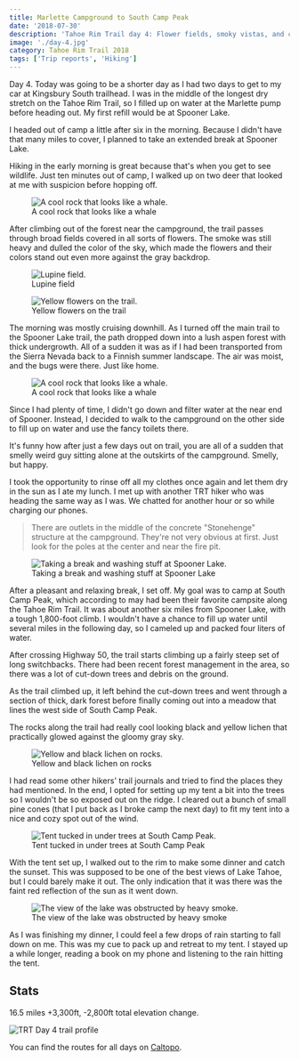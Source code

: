 ```yaml
---
title: Marlette Campground to South Camp Peak
date: '2018-07-30'
description: 'Tahoe Rim Trail day 4: Flower fields, smoky vistas, and chilling at Spooner Lake'
image: './day-4.jpg'
category: Tahoe Rim Trail 2018
tags: ['Trip reports', 'Hiking']
---
```


Day 4. Today was going to be a shorter day as I had two days to get to my car at Kingsbury South trailhead. I was in the middle of the longest dry stretch on the Tahoe Rim Trail, so I filled up on water at the Marlette pump before heading out. My first refill would be at Spooner Lake.

I headed out of camp a little after six in the morning. Because I didn't have that many miles to cover, I planned to take an extended break at Spooner Lake.

Hiking in the early morning is great because that's when you get to see wildlife. Just ten minutes out of camp, I walked up on two deer that looked at me with suspicion before hopping off.

<figure>
  <img src="whale-rock.jpg" alt="A cool rock that looks like a whale.">
  <figcaption>A cool rock that looks like a whale</figcaption>
</figure>

After climbing out of the forest near the campground, the trail passes through broad fields covered in all sorts of flowers. The smoke was still heavy and dulled the color of the sky, which made the flowers and their colors stand out even more against the gray backdrop.

<figure class="full-width">
  <img src="lupine-field.jpg" alt="Lupine field.">
  <figcaption>Lupine field</figcaption>
</figure>

<figure class="full-width">
  <img src="yellow-flowers.jpg" alt="Yellow flowers on the trail.">
  <figcaption>Yellow flowers on the trail</figcaption>
</figure>

The morning was mostly cruising downhill. As I turned off the main trail to the Spooner Lake trail, the path dropped down into a lush aspen forest with thick undergrowth. All of a sudden it was as if I had been transported from the Sierra Nevada back to a Finnish summer landscape. The air was moist, and the bugs were there. Just like home.

<figure>
  <img src="aspen-grove-at-spooner-lake.jpg" alt="A cool rock that looks like a whale.">
  <figcaption>A cool rock that looks like a whale</figcaption>
</figure>

Since I had plenty of time, I didn't go down and filter water at the near end of Spooner. Instead, I decided to walk to the campground on the other side to fill up on water and use the fancy toilets there.

It's funny how after just a few days out on trail, you are all of a sudden that smelly weird guy sitting alone at the outskirts of the campground. Smelly, but happy.

I took the opportunity to rinse off all my clothes once again and let them dry in the sun as I ate my lunch. I met up with another TRT hiker who was heading the same way as I was. We chatted for another hour or so while charging our phones.

> There are outlets in the middle of the concrete "Stonehenge" structure at the campground. They're not very obvious at first. Just look for the poles at the center and near the fire pit.

<figure>
  <img src="spooner-lake-break.jpg" alt="Taking a break and washing stuff at Spooner Lake.">
  <figcaption>Taking a break and washing stuff at Spooner Lake</figcaption>
</figure>

After a pleasant and relaxing break, I set off. My goal was to camp at South Camp Peak, which according to may had been their favorite campsite along the Tahoe Rim Trail. It was about another six miles from Spooner Lake, with a tough 1,800-foot climb. I wouldn't have a chance to fill up water until several miles in the following day, so I cameled up and packed four liters of water.

After crossing Highway 50, the trail starts climbing up a fairly steep set of long switchbacks. There had been recent forest management in the area, so there was a lot of cut-down trees and debris on the ground.

As the trail climbed up, it left behind the cut-down trees and went through a section of thick, dark forest before finally coming out into a meadow that lines the west side of South Camp Peak.

The rocks along the trail had really cool looking black and yellow lichen that practically glowed against the gloomy gray sky.

<figure>
  <img src="yellow-and-black-lichen.jpg" alt="Yellow and black lichen on rocks.">
  <figcaption>Yellow and black lichen on rocks</figcaption>
</figure>

I had read some other hikers' trail journals and tried to find the places they had mentioned. In the end, I opted for setting up my tent a bit into the trees so I wouldn't be so exposed out on the ridge. I cleared out a bunch of small pine cones (that I put back as I broke camp the next day) to fit my tent into a nice and cozy spot out of the wind.

<figure>
  <img src="south-camp-peak-tahoe-rim-trail.jpg" alt="Tent tucked in under trees at South Camp Peak.">
  <figcaption>Tent tucked in under trees at South Camp Peak</figcaption>
</figure>

With the tent set up, I walked out to the rim to make some dinner and catch the sunset. This was supposed to be one of the best views of Lake Tahoe, but I could barely make it out. The only indication that it was there was the faint red reflection of the sun as it went down.

<figure>
  <img src="no-views-of-lake-tahoe.jpg" alt="The view of the lake was obstructed by heavy smoke.">
  <figcaption>The view of the lake was obstructed by heavy smoke</figcaption>
</figure>

As I was finishing my dinner, I could feel a few drops of rain starting to fall down on me. This was my cue to pack up and retreat to my tent. I stayed up a while longer, reading a book on my phone and listening to the rain hitting the tent.

## Stats

16.5 miles +3,300ft, -2,800ft total elevation change.

![TRT Day 4 trail profile](profile.png)

You can find the routes for all days on [Caltopo](https://caltopo.com/m/HJ0L).
